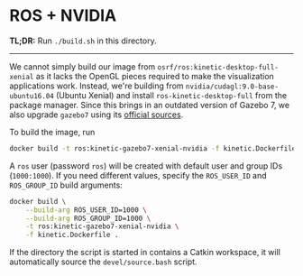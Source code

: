 # ROS + NVIDIA

**TL;DR:** Run `./build.sh` in this directory.

---

We cannot simply build our image from `osrf/ros:kinetic-desktop-full-xenial` as it lacks
the OpenGL pieces required to make the visualization applications work. Instead, we're building
from `nvidia/cudagl:9.0-base-ubuntu16.04` (Ubuntu Xenial) and install `ros-kinetic-desktop-full`
from the package manager. Since this brings in an outdated version of Gazebo 7, we also
upgrade `gazebo7` using its [official sources](http://gazebosim.org/tutorials?cat=install&tut=install_ubuntu&ver=7.0).

To build the image, run

```bash
docker build -t ros:kinetic-gazebo7-xenial-nvidia -f kinetic.Dockerfile .
```

A `ros` user (password `ros`) will be created with default user and group IDs (`1000:1000`). If you need
different values, specify the `ROS_USER_ID` and `ROS_GROUP_ID` build arguments:

```bash
docker build \
    --build-arg ROS_USER_ID=1000 \
    --build-arg ROS_GROUP_ID=1000 \
    -t ros:kinetic-gazebo7-xenial-nvidia \
    -f kinetic.Dockerfile .
```

If the directory the script is started in contains a Catkin workspace, it will automatically
source the `devel/source.bash` script.

